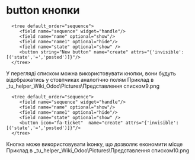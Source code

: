 button кнопки
===================================================
   
      <tree default_order="sequence">
         <field name="sequence" widget="handle"/>
         <field name="name" optional="show"/>
         <field name="name1" optional="hide"/>
         <field name="state" optional="show" />
         <button string="New button" name="create" attrs="{'invisible': [('state','=','posted')]}"/>
      </tree>

У перегляді списком можна використовувати кнопки, вони будуть відображатись у стовпчиках аналогічно полям
Приклад в _tu_helper\_Wiki\_Odoo\Pictures\Представлення списком9.png
   
      <tree default_order="sequence">
         <field name="sequence" widget="handle"/>
         <field name="name" optional="show"/>
         <field name="name1" optional="hide"/>
         <field name="state" optional="show" />
         <button icon="fa-ticket"  name="create" attrs="{'invisible': [('state','=','posted')]}"/>
      </tree>

Кнопка може використовувати іконку, що дозволяє економити місце
Приклад в _tu_helper\_Wiki\_Odoo\Pictures\Представлення списком10.png